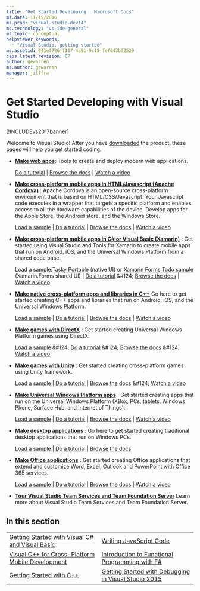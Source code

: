 ```yaml
---
title: "Get Started Developing | Microsoft Docs"
ms.date: 11/15/2016
ms.prod: "visual-studio-dev14"
ms.technology: "vs-ide-general"
ms.topic: conceptual
helpviewer_keywords:
  - "Visual Studio, getting started"
ms.assetid: 041ef726-f117-4a91-9c18-fef043bf2529
caps.latest.revision: 67
author: gewarren
ms.author: gewarren
manager: jillfra
---
```

# Get Started Developing with Visual Studio
[!INCLUDE[vs2017banner](../includes/vs2017banner.md)]

Welcome to Visual Studio! After you have [downloaded](http://www.visualstudio.com/community) the product, these pages will help you get started coding.

- **[Make web apps](https://www.visualstudio.com/features/modern-web-tooling-vs):** Tools to create and deploy modern web applications.

     [Do a tutorial](https://docs.asp.net/en/latest/tutorials/your-first-aspnet-application.html) &#124;                               [Browse the docs](https://docs.asp.net/) &#124;                                   [Watch a video](http://www.asp.net/vnext)

- **[Make cross-platform mobile apps in HTML/Javascript (Apache Cordova)](http://taco.visualstudio.com/docs/get-started-first-mobile-app/)** :               Apache Cordova is an open-source cross-platform environment that is based on HTML/CSS/Javascript.  Your Javascript code executes in a wrapper that                  targets a specific platform and enables access to all the hardware capabilities of the device. Develop apps for the Apple Store, the Android store, and the Windows Store.

     [Load a sample](https://github.com/Microsoft/cordova-samples/tree/master/todo-angularjs) &#124;   [Do a tutorial](http://taco.visualstudio.com/docs/get-started-first-mobile-app/) &#124;                               [Browse the docs](http://taco.visualstudio.com/docs/get-started-vs-tools-apache-cordova/) &#124;                                [Watch a video](https://channel9.msdn.com/Blogs/Seth-Juarez/Getting-Started-with-Apache-Cordova-in-Visual-Studio)

- **[Make cross-platform mobile apps in C# or Visual Basic (Xamarin)](../cross-platform/visual-studio-and-xamarin.md)** : Get started using Visual Studio and Tools for Xamarin to create mobile apps that run on Android, iOS, and the Universal Windows Platform from a shared code base.

     Load a sample:[Tasky Portable](http://developer.xamarin.com/samples/mobile/TaskyPortable/) (native UI) or  [Xamarin Forms Todo sample](https://github.com/xamarin/xamarin-forms-samples/tree/master/Todo) (Xamarin.Forms shared UI) &#124;   [Do a tutorial](https://msdn.microsoft.com/library/dn879698\(v=vs.140\).aspx) &#124;                             [Browse the docs](https://msdn.microsoft.com/library/mt299001.aspx) &#124;                                  [Watch a video](https://channel9.msdn.com/Series/Cross-Platform-Development-with-Xamarin--Visual-Studio/01)

- **[Make native cross-platform apps and libraries in C++](https://www.visualstudio.com/explore/cplusplus-mdd-vs.aspx)** Go here to get started creating C++ apps and libraries that run on Android, iOS, and the Universal Windows Platform.

     [Load a sample](https://code.msdn.microsoft.com/MoreTeaPots-Android-a9bd8549) &#124;   [Do a tutorial](https://msdn.microsoft.com/library/dn707595.aspx) &#124;                             [Browse the docs](https://msdn.microsoft.com/library/dn707591.aspx) &#124;                                  [Watch a video](https://channel9.msdn.com/Series/ConnectOn-Demand/239)

- **[Make games with DirectX](https://msdn.microsoft.com/library/windows/desktop/ee663274\(v=vs.85\).aspx)** : Get started creating Universal Windows Platform games using DirectX.

     [Load a sample](https://msdn.microsoft.com/library/windows/desktop/bb153300\(v=vs.85\).aspx) &#124;                    [Do a tutorial](https://msdn.microsoft.com/library/windows/desktop/bb153264\(v=vs.85\).aspx) &#124;                                [Browse the docs](https://msdn.microsoft.com/library/windows/desktop/ee663274\(v=vs.85\).aspx) &#124;                                   [Watch a video](https://channel9.msdn.com/Series/Introduction-to-C-and-DirectX-Game-Development/01)

- **[Make games with Unity](../cross-platform/visual-studio-tools-for-unity.md)** : Get started creating cross-platform games using Unity framework.

     [Load a sample](http://unity3d.com/learn/resources/downloads) &#124;                     [Do a tutorial](http://unity3d.com/learn/tutorials/projects/roll-ball-tutorial) &#124;                               [Browse the docs](https://msdn.microsoft.com/library/dn940019\(v=vs.140\).aspx) &#124;     [Watch a video](https://www.youtube.com/playlist?list=PLReL099Y5nRfseAg0k1SJOlpqdcsDs8Em)

- **[Make Universal Windows Platform apps](https://dev.windows.com/windows-apps)** : Get started creating apps that run on the Universal Windows Platform (XBox, PCs, tablets, Windows Phone, Surface Hub, and Internet of Things).

     [Load a sample](https://github.com/Microsoft/Windows-universal-samples) &#124;                          [Do a tutorial](https://msdn.microsoft.com/library/windows/apps/dn765018.aspx) &#124;                                [Browse the docs](https://dev.windows.com) &#124;     [Watch a video](https://channel9.msdn.com/Blogs/One-Dev-Minute/Getting-started-with-Windows-10)

- **[Make desktop applications](https://dev.windows.com/desktop)** : Go here to get started creating traditional desktop applications that run on Windows PCs.

     [Load a sample](https://github.com/microsoft/windows-classic-samples) &#124;                     [Do a tutorial](https://msdn.microsoft.com/library/dd492171.aspx) &#124;                               [Browse the docs](https://dev.windows.com/desktop)

- **[Make Office applications](https://msdn.microsoft.com/library/fp161347.aspx)** : Get started creating Office applications that extend and customize Word, Excel, Outlook and PowerPoint with Office 365 services.

     [Load a sample](https://code.msdn.microsoft.com/office365/) &#124;                       [Do a tutorial](http://dev.office.com/getting-started/office365apis) &#124;                              [Browse the docs](https://msdn.microsoft.com/office/aa905340.aspx) &#124;                                   [Watch a video](http://dev.office.com/videos)

- **[Tour Visual Studio Team Services and Team Foundation Server](https://www.visualstudio.com/products/visual-studio-team-services-vs)**  Learn more about Visual Studio Team Services and Team Foundation Server.

## In this section

|||
|-|-|
|[Getting Started with Visual C# and Visual Basic](../ide/getting-started-with-visual-csharp-and-visual-basic.md)|[Writing JavaScript Code](https://msdn.microsoft.com/library/cte3c772\(v=vs.94\).aspx)|
|[Visual C++ for Cross-Platform Mobile Development](../cross-platform/visual-cpp-for-cross-platform-mobile-development.md)|[Introduction to Functional Programming with F#](https://msdn.microsoft.com/library/vstudio/dd233147.aspx)|
|[Getting Started with C++](../ide/getting-started-with-cpp-in-visual-studio.md)|[Getting Started with Debugging in Visual Studio 2015](../ide/getting-started-with-debugging-in-visual-studio-2015.md)|
